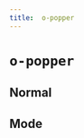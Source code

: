```yaml
---
title:  o-popper
---
```


# `o-popper`

## Normal

<ClientOnly>
    <Example name="popper-normal" iframe-height="300px"></Example>
</ClientOnly>

## Mode

<ClientOnly>
    <Example name="popper-mode" iframe-height="300px"></Example>
</ClientOnly>